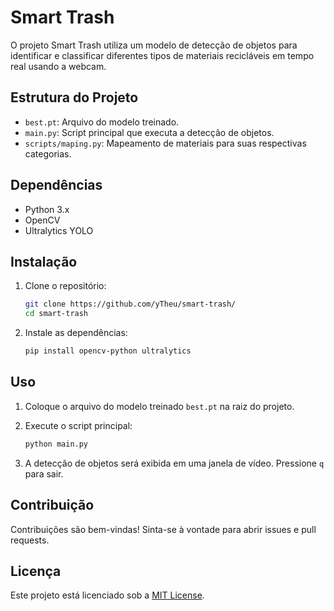 # Smart Trash

O projeto Smart Trash utiliza um modelo de detecção de objetos para identificar e classificar diferentes tipos de materiais recicláveis em tempo real usando a webcam.

## Estrutura do Projeto


- `best.pt`: Arquivo do modelo treinado.
- `main.py`: Script principal que executa a detecção de objetos.
- `scripts/maping.py`: Mapeamento de materiais para suas respectivas categorias.

## Dependências

- Python 3.x
- OpenCV
- Ultralytics YOLO

## Instalação

1. Clone o repositório:

    ```sh
    git clone https://github.com/yTheu/smart-trash/
    cd smart-trash
    ```

2. Instale as dependências:

    ```sh
    pip install opencv-python ultralytics
    ```

## Uso

1. Coloque o arquivo do modelo treinado `best.pt` na raiz do projeto.
2. Execute o script principal:

    ```sh
    python main.py
    ```

3. A detecção de objetos será exibida em uma janela de vídeo. Pressione `q` para sair.

## Contribuição

Contribuições são bem-vindas! Sinta-se à vontade para abrir issues e pull requests.

## Licença

Este projeto está licenciado sob a [MIT License](LICENSE).

